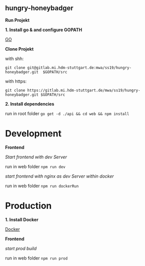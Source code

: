 ## hungry-honeybadger

**Run Projekt**

**1. Install go & and configure GOPATH**

[GO](https://golang.org/doc/install)


**Clone Projekt**

with shh:

`git clone git@gitlab.mi.hdm-stuttgart.de:mwa/ss19/hungry-honeybadger.git  $GOPATH/src`

with https:

`git clone https://gitlab.mi.hdm-stuttgart.de/mwa/ss19/hungry-honeybadger.git $GOPATH/src`


**2. Install dependencies**

run in root folder
`go get -d ./api && cd web && npm install `

# Development 

**Frontend**

*Start frontend with dev Server*

run in web folder
`npm run dev`

*start frontend with nginx as dev Server within docker*

run in web folder
`npm run dockerRun`

# Production 

**1. Install Docker**

[Docker](https://docs.docker.com/install/)

**Frontend**

*start prod build*

run in web folder
`npm run prod`
 